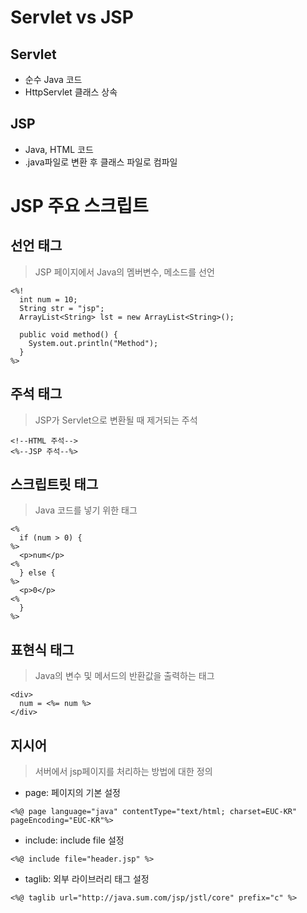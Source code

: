 # Servlet vs JSP

## Servlet

- 순수 Java 코드
- HttpServlet 클래스 상속

## JSP

- Java, HTML 코드
- .java파일로 변환 후 클래스 파일로 컴파일

# JSP 주요 스크립트

## 선언 태그

> JSP 페이지에서 Java의 멤버변수, 메소드를 선언

```
<%!
  int num = 10;
  String str = "jsp";
  ArrayList<String> lst = new ArrayList<String>();

  public void method() {
    System.out.println("Method");
  }
%>
```

## 주석 태그

> JSP가 Servlet으로 변환될 때 제거되는 주석

```
<!--HTML 주석-->
<%--JSP 주석--%>
```

## 스크립트릿 태그

> Java 코드를 넣기 위한 태그

```
<%
  if (num > 0) {
%>
  <p>num</p>
<%
  } else {
%>
  <p>0</p>
<%
  }
%>
```

## 표현식 태그

> Java의 변수 및 메서드의 반환값을 출력하는 태그

```
<div>
  num = <%= num %>
</div>
```

## 지시어

> 서버에서 jsp페이지를 처리하는 방법에 대한 정의

- page: 페이지의 기본 설정

```
<%@ page language="java" contentType="text/html; charset=EUC-KR" pageEncoding="EUC-KR"%>
```

- include: include file 설정

```
<%@ include file="header.jsp" %>
```

- taglib: 외부 라이브러리 태그 설정

```
<%@ taglib url="http://java.sum.com/jsp/jstl/core" prefix="c" %>
```
